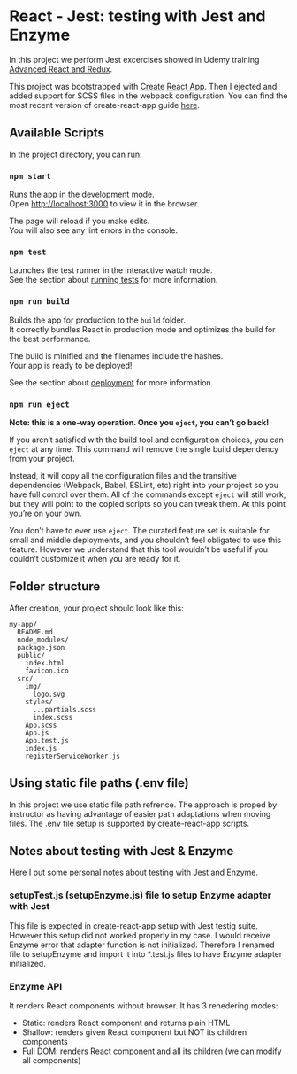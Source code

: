 # React - Jest: testing with Jest and Enzyme

In this project we perform Jest excercises showed in Udemy training [Advanced React and Redux](https://www.udemy.com/react-redux-tutorial/learn/v4/overview).

This project was bootstrapped with [Create React App](https://github.com/facebookincubator/create-react-app). Then I ejected and added support for SCSS files in the webpack configuration. You can find the most recent version of create-react-app guide [here](https://github.com/facebookincubator/create-react-app/blob/master/packages/react-scripts/template/README.md).

## Available Scripts

In the project directory, you can run:

### `npm start`

Runs the app in the development mode.<br>
Open [http://localhost:3000](http://localhost:3000) to view it in the browser.

The page will reload if you make edits.<br>
You will also see any lint errors in the console.

### `npm test`

Launches the test runner in the interactive watch mode.<br>
See the section about [running tests](#running-tests) for more information.

### `npm run build`

Builds the app for production to the `build` folder.<br>
It correctly bundles React in production mode and optimizes the build for the best performance.

The build is minified and the filenames include the hashes.<br>
Your app is ready to be deployed!

See the section about [deployment](#deployment) for more information.

### `npm run eject`

**Note: this is a one-way operation. Once you `eject`, you can’t go back!**

If you aren’t satisfied with the build tool and configuration choices, you can `eject` at any time. This command will remove the single build dependency from your project.

Instead, it will copy all the configuration files and the transitive dependencies (Webpack, Babel, ESLint, etc) right into your project so you have full control over them. All of the commands except `eject` will still work, but they will point to the copied scripts so you can tweak them. At this point you’re on your own.

You don’t have to ever use `eject`. The curated feature set is suitable for small and middle deployments, and you shouldn’t feel obligated to use this feature. However we understand that this tool wouldn’t be useful if you couldn’t customize it when you are ready for it.


## Folder structure

After creation, your project should look like this:

```
my-app/
  README.md
  node_modules/
  package.json
  public/
    index.html
    favicon.ico
  src/
    img/
      logo.svg
    styles/
      ...partials.scss
      index.scss
    App.scss
    App.js
    App.test.js
    index.js
    registerServiceWorker.js
```

## Using static file paths (.env file)

In this project we use static file path refrence. The approach is proped by instructor as having advantage of easier path adaptations when moving files. The .env file setup is supported by create-react-app scripts.


## Notes about testing with Jest & Enzyme

Here I put some personal notes about testing with Jest and Enzyme. 

### setupTest.js (setupEnzyme.js) file to setup Enzyme adapter with Jest

This file is expected in create-react-app setup with Jest testig suite. However this setup did not worked properly in my case. I would receive Enzyme error that adapter function is not initialized. Therefore I renamed file to setupEnzyme and import it into *.test.js files to have Enzyme adapter initialized. 

### Enzyme API

It renders React components without browser. It has 3 renedering modes:

- Static: renders React component and returns plain HTML
- Shallow: renders given React component but NOT its children components
- Full DOM: renders React component and all its children (we can modify all components) 
